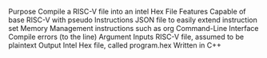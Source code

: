 Purpose
	Compile a RISC-V file into an intel Hex File
Features
	Capable of base RISC-V with pseudo Instructions
	JSON file to easily extend instruction set
	Memory Management instructions such as org
	Command-Line Interface
	Compile errors (to the line)
Argument Inputs
	RISC-V file, assumed to be plaintext
Output
	Intel Hex file, called program.hex
Written in C++